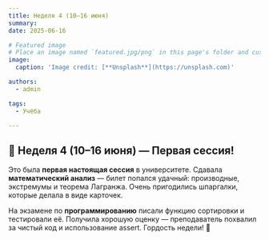 ```yaml
---
title: Неделя 4 (10–16 июня)
summary: 
date: 2025-06-16

# Featured image
# Place an image named `featured.jpg/png` in this page's folder and customize its options here.
image:
  caption: 'Image credit: [**Unsplash**](https://unsplash.com)'

authors:
  - admin

tags:
  - Учёба

---
```


## 📅 Неделя 4 (10–16 июня) — Первая сессия!

Это была **первая настоящая сессия** в университете. Сдавала **математический анализ** — билет попался удачный: производные, экстремумы и теорема Лагранжа. Очень пригодились шпаргалки, которые делала в виде карточек.  

На экзамене по **программированию** писали функцию сортировки и тестировали её. Получила хорошую оценку — преподаватель похвалил за чистый код и использование assert. Гордость недели! 🎉

